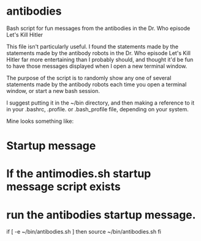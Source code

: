# antibodies
Bash script for fun messages from the antibodies in the Dr. Who episode Let's Kill Hitler

This file isn't particularly useful. I found the statements made by the statements made by the antibody robots in the Dr. Who episode Let's Kill Hitler far more entertaining than I probably should, and thought it'd be fun to have those messages displayed when I open a new terminal window.

The purpose of the script is to randomly show any one of several statements made by the antibody robots each time you open a terminal window, or start a new bash session.

I suggest putting it in the ~/bin directory, and then making a reference to it in your .bashrc, .profile. or .bash_profile file, depending on your system.

Mine looks something like:

# Startup message
# If the antimodies.sh startup message script exists
# run the antibodies startup message.
if [ -e ~/bin/antibodies.sh ]
then
    source ~/bin/antibodies.sh
fi


